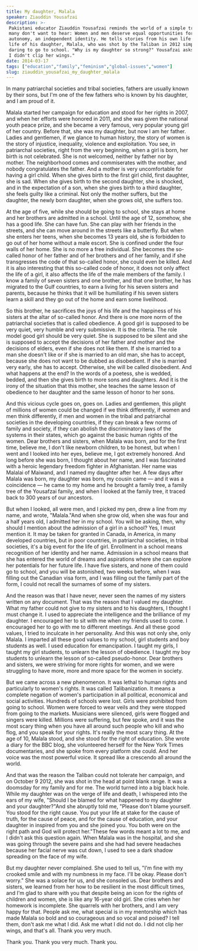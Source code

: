 ```yaml
---
title: My daughter, Malala
speaker: Ziauddin Yousafzai
description: >-
 Pakistani educator Ziauddin Yousafzai reminds the world of a simple truth that
 many don't want to hear: Women and men deserve equal opportunities for education,
 autonomy, an independent identity. He tells stories from his own life and the
 life of his daughter, Malala, who was shot by the Taliban in 2012 simply for
 daring to go to school. "Why is my daughter so strong?" Yousafzai asks. "Because
 I didn't clip her wings."
date: 2014-03-17
tags: ["education","family","feminism","global-issues","women"]
slug: ziauddin_yousafzai_my_daughter_malala
---
```


In many patriarchal societies and tribal societies, fathers are usually known by their
sons, but I'm one of the few fathers who is known by his daughter, and I am proud of
it.

Malala started her campaign for education and stood for her rights in 2007, and when her
efforts were honored in 2011, and she was given the national youth peace prize, and she
became a very famous, very popular young girl of her country. Before that, she was my
daughter, but now I am her father. Ladies and gentlemen, if we glance to human history,
the story of women is the story of injustice, inequality, violence and exploitation. You
see, in patriarchal societies, right from the very beginning, when a girl is born, her
birth is not celebrated. She is not welcomed, neither by father nor by mother. The
neighborhood comes and commiserates with the mother, and nobody congratulates the father.
And a mother is very uncomfortable for having a girl child. When she gives birth to the
first girl child, first daughter, she is sad. When she gives birth to the second daughter,
she is shocked, and in the expectation of a son, when she gives birth to a third daughter,
she feels guilty like a criminal. Not only the mother suffers, but the daughter, the newly
born daughter, when she grows old, she suffers too.

At the age of five, while she should be going to school, she stays at home and her
brothers are admitted in a school. Until the age of 12, somehow, she has a good life. She
can have fun. She can play with her friends in the streets, and she can move around in the
streets like a butterfly. But when she enters her teens, when she becomes 13 years old,
she is forbidden to go out of her home without a male escort. She is confined under the
four walls of her home. She is no more a free individual. She becomes the so-called honor
of her father and of her brothers and of her family, and if she transgresses the code of
that so-called honor, she could even be killed. And it is also interesting that this
so-called code of honor, it does not only affect the life of a girl, it also affects the
life of the male members of the family. I know a family of seven sisters and one brother,
and that one brother, he has migrated to the Gulf countries, to earn a living for his
seven sisters and parents, because he thinks that it will be humiliating if his seven
sisters learn a skill and they go out of the home and earn some livelihood.

So this brother, he sacrifices the joys of his life and the happiness of his sisters at
the altar of so-called honor. And there is one more norm of the patriarchal societies that
is called obedience. A good girl is supposed to be very quiet, very humble and very
submissive. It is the criteria. The role model good girl should be very quiet. She is
supposed to be silent and she is supposed to accept the decisions of her father and mother
and the decisions of elders, even if she does not like them. If she is married to a man
she doesn't like or if she is married to an old man, she has to accept, because she does
not want to be dubbed as disobedient. If she is married very early, she has to accept.
Otherwise, she will be called disobedient. And what happens at the end? In the words of a
poetess, she is wedded, bedded, and then she gives birth to more sons and daughters. And
it is the irony of the situation that this mother, she teaches the same lesson of
obedience to her daughter and the same lesson of honor to her sons.

And this vicious cycle goes on, goes on. Ladies and gentlemen, this plight of millions of
women could be changed if we think differently, if women and men think differently, if men
and women in the tribal and patriarchal societies in the developing countries, if they can
break a few norms of family and society, if they can abolish the discriminatory laws of
the systems in their states, which go against the basic human rights of the women. Dear
brothers and sisters, when Malala was born, and for the first time, believe me, I don't
like newborn children, to be honest, but when I went and I looked into her eyes, believe
me, I got extremely honored. And long before she was born, I thought about her name, and I
was fascinated with a heroic legendary freedom fighter in Afghanistan. Her name was
Malalai of Maiwand, and I named my daughter after her. A few days after Malala was born,
my daughter was born, my cousin came — and it was a coincidence — he came to my home and
he brought a family tree, a family tree of the Yousafzai family, and when I looked at the
family tree, it traced back to 300 years of our ancestors.

But when I looked, all were men, and I picked my pen, drew a line from my name, and wrote,
"Malala."And when she grow old, when she was four and a half years old, I admitted her in
my school. You will be asking, then, why should I mention about the admission of a girl in
a school? Yes, I must mention it. It may be taken for granted in Canada, in America, in
many developed countries, but in poor countries, in patriarchal societies, in tribal
societies, it's a big event for the life of girl. Enrollment in a school means recognition
of her identity and her name. Admission in a school means that she has entered the world
of dreams and aspirations where she can explore her potentials for her future life. I have
five sisters, and none of them could go to school, and you will be astonished, two weeks
before, when I was filling out the Canadian visa form, and I was filling out the family
part of the form, I could not recall the surnames of some of my sisters.

And the reason was that I have never, never seen the names of my sisters written on any
document. That was the reason that I valued my daughter. What my father could not give to
my sisters and to his daughters, I thought I must change it. I used to appreciate the
intelligence and the brilliance of my daughter. I encouraged her to sit with me when my
friends used to come. I encouraged her to go with me to different meetings. And all these
good values, I tried to inculcate in her personality. And this was not only she, only
Malala. I imparted all these good values to my school, girl students and boy students as
well. I used education for emancipation. I taught my girls, I taught my girl students, to
unlearn the lesson of obedience. I taught my boy students to unlearn the lesson of
so-called pseudo-honor. Dear brothers and sisters, we were striving for more rights for
women, and we were struggling to have more, more and more space for the women in
society.

But we came across a new phenomenon. It was lethal to human rights and particularly to
women's rights. It was called Talibanization. It means a complete negation of women's
participation in all political, economical and social activities. Hundreds of schools were
lost. Girls were prohibited from going to school. Women were forced to wear veils and they
were stopped from going to the markets. Musicians were silenced, girls were flogged and
singers were killed. Millions were suffering, but few spoke, and it was the most scary
thing when you have all around such people who kill and who flog, and you speak for your
rights. It's really the most scary thing. At the age of 10, Malala stood, and she stood for
the right of education. She wrote a diary for the BBC blog, she volunteered herself for
the New York Times documentaries, and she spoke from every platform she could. And her
voice was the most powerful voice. It spread like a crescendo all around the
world.

And that was the reason the Taliban could not tolerate her campaign, and on October 9
2012, she was shot in the head at point blank range. It was a doomsday for my family and
for me. The world turned into a big black hole. While my daughter was on the verge of life
and death, I whispered into the ears of my wife, "Should I be blamed for what happened to
my daughter and your daughter?"And she abruptly told me, "Please don't blame yourself. You
stood for the right cause. You put your life at stake for the cause of truth, for the
cause of peace, and for the cause of education, and your daughter in inspired from you and
she joined you. You both were on the right path and God will protect her."These few words
meant a lot to me, and I didn't ask this question again. When Malala was in the hospital,
and she was going through the severe pains and she had had severe headaches because her
facial nerve was cut down, I used to see a dark shadow spreading on the face of my
wife.

But my daughter never complained. She used to tell us, "I'm fine with my crooked smile and
with my numbness in my face. I'll be okay. Please don't worry." She was a solace for us,
and she consoled us. Dear brothers and sisters, we learned from her how to be resilient in
the most difficult times, and I'm glad to share with you that despite being an icon for
the rights of children and women, she is like any 16-year old girl. She cries when her
homework is incomplete. She quarrels with her brothers, and I am very happy for
that. People ask me, what special is in my mentorship which has made Malala so bold and so
courageous and so vocal and poised? I tell them, don't ask me what I did. Ask me what I
did not do. I did not clip her wings, and that's all. Thank you very much.

Thank you. Thank you very much. Thank you. 

<!--
ad_duration=3.33
event="TED2014"
external_start_time=0
intro_duration=11.82
is_subtitle_required="False"
is_talk_featured="True"
language="en"
language_swap="False"
native_language="en"
number_of_related_talks=6
number_of_speakers=1
number_of_subtitled_videos=40
number_of_tags=5
number_of_talk_download_languages=42
number_of_talk_more_resources=0
number_of_talk_recommendations=0
number_of_talks_take_actions=0
post_ad_duration=0.83
published_timestamp="2014-03-24 14:49:02"
recording_date="2014-03-17"
speaker_description="Education activist"
speaker_is_published=1
speaker_name="Ziauddin Yousafzai"
talk_name="My daughter, Malala"
talks_tags=["education","family","feminism","global-issues","women"]
url_audio="https://download.ted.com/talks/ZiauddinYousafzai_2014.mp3?apikey=acme-roadrunner"
url_photo_speaker="https://pe.tedcdn.com/images/ted/23559fbdd2dca75b4ef5051ce507ef00b626f770_254x191.jpg"
url_photo_talk="https://pe.tedcdn.com/images/ted/6931272f04ef769dc03f8b9058f0f4930152f4fe_1600x1200.jpg"
url_webpage="https://www.ted.com/talks/ziauddin_yousafzai_my_daughter_malala"
video_type_name="TED Stage Talk"
-->